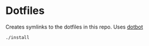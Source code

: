 # Dotfiles

Creates symlinks to the dotfiles in this repo. Uses [dotbot](https://github.com/anishathalye/dotbot)

`./install`


